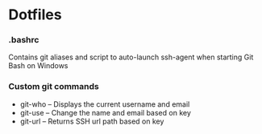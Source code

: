 # Dotfiles

### .bashrc
Contains git aliases and script to auto-launch ssh-agent when starting Git Bash on Windows

### Custom git commands
* git-who – Displays the current username and email
* git-use – Change the name and email based on key
* git-url – Returns SSH url path based on key